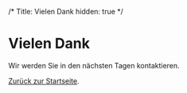 /*
Title: Vielen Dank
hidden: true
*/
# Vielen Dank

Wir werden Sie in den nächsten Tagen kontaktieren.

[Zurück zur Startseite](/).
